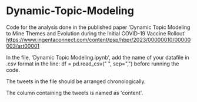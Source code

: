 # Dynamic-Topic-Modeling
Code for the analysis done in the published paper 'Dynamic Topic Modeling to Mine Themes and Evolution during the Initial COVID-19 Vaccine Rollout' https://www.ingentaconnect.com/content/psp/hbpr/2023/00000010/00000003/art00001

In the file, 'Dynamic Topic Modeling.ipynb', add the name of your datafile in .csv format in the line: df = pd.read_csv(" ", sep=",") before running the code.

The tweets in the file should be arranged chronologically.

The column containing the tweets is named as 'content'.
